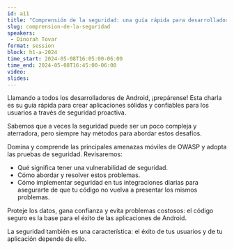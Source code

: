```yaml
---
id: a11
title: "Comprensión de la seguridad: una guía rápida para desarrolladores de Android"
slug: comprension-de-la-seguridad
speakers:
 - Dinorah Tovar
format: session
block: h1-a-2024
time_start: 2024-05-08T16:05:00-06:00
time_end: 2024-05-08T16:45:00-06:00
video:
slides:
---
```


Llamando a todos los desarrolladores de Android, ¡prepárense! Esta charla es su guía rápida para crear aplicaciones sólidas y confiables para los usuarios a través de seguridad proactiva.

Sabemos que a veces la seguridad puede ser un poco compleja y aterradora, pero siempre hay métodos para abordar estos desafíos.

Domina y comprende las principales amenazas móviles de OWASP y adopta las pruebas de seguridad. Revisaremos:

- Qué significa tener una vulnerabilidad de seguridad.
- Cómo abordar y resolver estos problemas.
- Cómo implementar seguridad en tus integraciones diarias para asegurarte de que tu código no vuelva a presentar los mismos problemas.

Proteje los datos, gana confianza y evita problemas costosos: el código seguro es la base para el éxito de las aplicaciones de Android.

La seguridad también es una característica: el éxito de tus usuarios y de tu aplicación depende de ello.